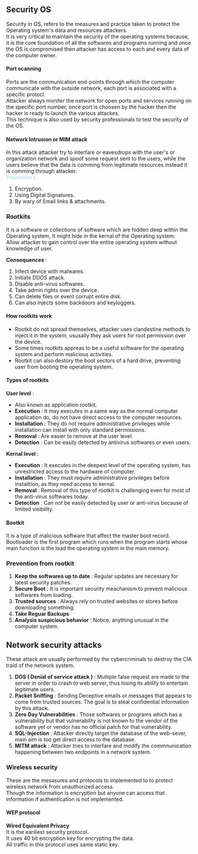 ## Security OS

Security in OS, refers to the measures and practice taken to protect the Operating system's data and resources attackers.<br>
It is very critical to maintain the security of the operating systems because, it is the core foundation of all the softwares and programs running and once the OS is compromised then attacker has access to each and every data of the computer owner.<br>

#### Port scanning

Ports are the communication end-points through which the computer communicate with the outside network, each port is associated with a specific protocl. <br>
Attacker always moniter the network for open ports and services running on the specific port number, once port is choosen by the hacker then the hacker is ready to launch the various attackes.<br>
This technique is also used by security professionals to test the security of the OS.<br>

#### Network Intrusion or MIM attack

In this attack attacker try to interfare or eavesdrops with the user's or organization network and spoof some request sent to the users, while the users believe that the data is comming from legitimate resources instead it is comming through attacker.<br>
<span style='color:lightblue;'>Prevention</span> :

1. Encryption.
2. Using Digital Signatures.
3. By wary of Email links & attachments.

### Rootkits

It is a software or collections of software which are hidden deep within the Operating system, It might hide in the kernal of the Operating system.<br>
Allow attacker to gain control over the entire operating system without knowledge of user.<br>

**Consequences** :

1. Infect device with malwares.
2. Initiate DDOS attack.
3. Disable anti-virus softwares.
4. Take admin rights over the device.
5. Can delete files or event corrupt entire disk.
6. Can also injects some backdoors and keyloggers.

#### How rootkits work

- Rootkit do not spread themselves, attacker uses clandestine methods to inject it in the system, ususally they ask users for root permission over the device.
- Some times rootkits appreas to be a useful software for the operating system and perform malicious activities.
- Rootkit can also destory the boot sectors of a hard drive, preventing user from booting the operating system.

#### Types of rootkits

**User level** :

- Also known as application rootkit.
- **Execution** : It may executes in a same way as the normal computer application do, do not have direct access to the computer resources.
- **Installation** : They do not require administrative privileges while installation can install with only standard permissions.
- **Removal** : Are easier to remove at the user level.
- **Detection** : Can be easily detected by antivirus softwares or even users.

**Kernal level** :

- **Execution** : It executes in the deepest level of the operating system, has unrestricted access to the hardware of computer.
- **Installation** : They must require administrative privileges before installtion, as they need access to kernal.
- **Removal** : Removal of this type of rootkit is challenging even for most of the anti-virus softwares today.
- **Detection** : Can not be easily detected by user or anti-virus because of limited visibility.

#### Bootkit

It is a type of malicious software that affect the master boot record.<br>
Bootloader is the first program which runs when the program starts whose main function is the load the operating system in the main memory.<br>

### Prevention from rootkit

1. **Keep the softwares up to date** : Regular updates are necessary for latest security patches.
2. **Secure Boot** : It is important security meachanism to prevent malicious softwares from loading.
3. **Trusted sources** : Always rely on trusted websites or stores before downloading something.
4. **Take Reguar Backups**
5. **Analysis suspicious behavior** : Notice, anything unusual in the computer system.

## Network security attacks

These attack are usually performed by the cybercriminals to destroy the CIA traid of the network system.<br>

1. **DOS ( Denial of service attack )** : Multiple false request are made to the server in order to crash to web server, thus losing its ability to entertain legitimate users.
2. **Packet Sniffing** : Sending Deceptive emails or messages that appears to come from trusted sources. The goal is to steal confidential information by this attack.
3. **Zero Day Vulnerabilities** : Those softwares or programs which has a vulnerability but that vulnerability is not known to the vendor of the software yet or vendor has no official patch for that vulnerability.
4. **SQL-Injection** : Attacker directly target the database of the web-sever, main aim is too get direct access to the database.
5. **MITM attack** : Attacker tries to interfare and modify the commnunication happening between two endpoints in a network system.

### Wireless security

These are the mesasures and protocols to implemented to to protect wireless network from unauthorized access.<br>
Though the information is encryption but anyone can access that information if authentication is not implemented.

#### WEP protocol

**Wired Equivalent Privacy** <br>
It is the eariliest security protocol.<br>
It uses 40 bit encryption key for encrypting the data.<br>
All traffic in this protocol uses same static key.<br>
